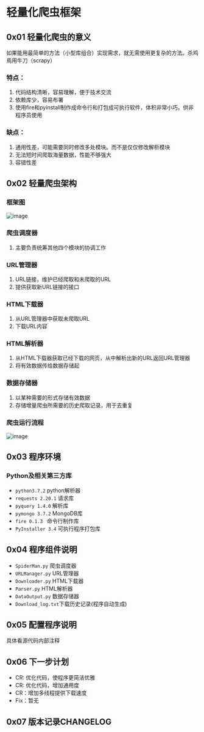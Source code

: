 # 轻量化爬虫框架

## 0x01 轻量化爬虫的意义
如果能用最简单的方法（小型库组合）实现需求，就无需使用更复杂的方法。杀鸡焉用牛刀（scrapy）

### 特点：
1. 代码结构清晰，容易理解，便于技术交流
2. 依赖库少，容易布署
3. 使用fire和pyinstall制作成命令行和打包成可执行软件，体积非常小巧。供非程序员使用

### 缺点：
1. 通用性差，可能需要同时修改多处模块。而不是仅仅修改解析模块
2. 无法短时间爬取海量数据，性能不够强大
2. 容错性差

## 0x02 轻量爬虫架构
### 框架图
![image](http://xxxx.com/jpg)

### 爬虫调度器
1. 主要负责统筹其他四个模块的协调工作

### URL管理器
1. URL链接，维护已经爬取和未爬取的URL
2. 提供获取新URL链接的接口

### HTML下载器
1. 从URL管理器中获取未爬取URL
2. 下载URL内容

### HTML解析器
1. 从HTML下载器获取已经下载的网页，从中解析出新的URL返回URL管理器
2. 将有效数据传给数据存储起

### 数据存储器
1. 以某种需要的形式存储有效数据
2. 存储增量爬虫所需要的历史爬取记录，用于去重复

### 爬虫运行流程
![image](http://xxxx.com/jpg)

## 0x03 程序环境
### Python及相关第三方库
* `python3.7.2`     python解析器
* `requests 2.20.1` 请求库
* `pyquery 1.4.0`   解析库
* `pymongo 3.7.2`   MongoDB库
* `fire 0.1.3 `     命令行制作库
* `PyInstaller 3.4` 可执行程序打包库

## 0x04 程序组件说明
* `SpiderMan.py`    爬虫调度器
* `URLManager.py`   URL管理器
* `Downloader.py`   HTML下载器
* `Parser.py`       HTML解析器
* `DataOutput.py`   数据存储器
* `Download_log.txt`下载历史记录(程序自动生成)

## 0x05 配置程序说明
具体看源代码内部注释

## 0x06 下一步计划
* CR: 优化代码，使程序更简洁优雅
* CR: 优化代码，增加通用度
* CR：增加多线程提供下载速度
* Fix：暂无

## 0x07 版本记录CHANGELOG

